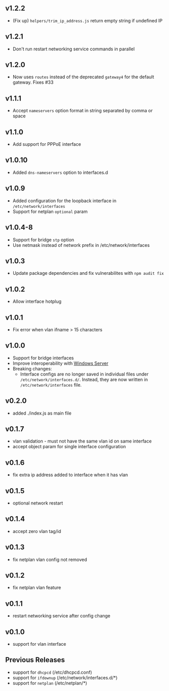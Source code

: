 v1.2.2
---
  - (Fix up) `helpers/trim_ip_address.js` return empty string if undefined IP

v1.2.1
---
  - Don't run restart networking service commands in parallel

v1.2.0
---
  - Now uses `routes` instead of the deprecated `gateway4` for the default gateway. Fixes #33

v1.1.1
---
  - Accept `nameservers` option format in string separated by comma or space

v1.1.0
---
  - Add support for PPPoE interface

v1.0.10
---
  - Added `dns-nameservers` option to interfaces.d

v1.0.9
---
  - Added configuration for the loopback interface in `/etc/network/interfaces`
  - Support for netplan `optional` param

v1.0.4-8
---
  - Support for bridge `stp` option
  - Use netmask instead of network prefix in /etc/network/interfaces

v1.0.3
---
  - Update package dependencies and fix vulnerabilites with `npm audit fix`

v1.0.2
---
  - Allow interface hotplug

v1.0.1
---
  - Fix error when vlan ifname > 15 characters

v1.0.0
---
  - Support for bridge interfaces
  - Improve interoperability with [Windows Server](https://netplan.io/examples#integration-with-a-windows-dhcp-server)
  - Breaking changes:
    * Interface configs are no longer saved in individual files under `/etc/network/interfaces.d/`. Instead, they are now written in `/etc/network/interfaces` file.

v0.2.0
---
  - added ./index.js as main file

v0.1.7
---
  - vlan validation - must not have the same vlan id on same interface
  - accept object param for single interface configuration

v0.1.6
---
  - fix extra ip address added to interface when it has vlan

v0.1.5
---
  - optional network restart

v0.1.4
---
  - accept zero vlan tag/id

v0.1.3
---
  - fix netplan vlan config not removed

v0.1.2
---
  - fix netplan vlan feature

v0.1.1
---
  - restart networking service after config change

v0.1.0
---
  - support for vlan interface

Previous Releases
---
  - support for `dhcpcd` (/etc/dhcpcd.conf)
  - support for `ifdownup` (/etc/network/interfaces.d/*)
  - support for `netplan` (/etc/netplan/*)
